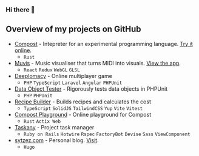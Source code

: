 ### Hi there 👋

## Overview of my projects on GitHub

- [Compost](https://github.com/sytzez/compost) - Intepreter for an experimental programming language. [Try it online](http://compost-playground.sytzez.com/).
  - `Rust`
- [Muvis](https://github.com/sytzez/muvis) - Music visualiser that turns MIDI into visuals. [View the app](https://sytzez.github.io/muvis/).
  - `React` `Redux` `WebGL` `GLSL`
- [Deeplomacy](https://github.com/sytzez/deeplomacy) - Online multiplayer game
  - `PHP` `TypeScript` `Laravel` `Angular` `PHPUnit`
- [Data Object Tester](https://github.com/sytzez/data-object-tester) - Rigorously tests data objects in PHPUnit
  - `PHP` `PHPUnit`
- [Recipe Builder](https://github.com/sytzez/recipe-builder) - Builds recipes and calculates the cost
  - `TypeScript` `SolidJS` `TailwindCSS` `Yup` `Vite` `Vitest`
- [Compost Playground](https://github.com/sytzez/compost-playground) - Online playground for Compost
  - `Rust` `Actix Web`
- [Taskany](https://github.com/sytzez/taskany) - Project task manager
  - `Ruby on Rails` `Hotwire` `Rspec` `FactoryBot` `Devise` `Sass` `ViewComponent`
- [sytzez.com](https://github.com/sytzez/site) - Personal blog. [Visit](https://sytzez.com).
  - `Hugo`
